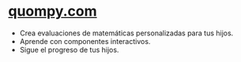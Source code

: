 # [quompy.com](https://quompy.com)

- Crea evaluaciones de matemáticas personalizadas para tus hijos.
- Aprende con componentes interactivos.
- Sigue el progreso de tus hijos.
